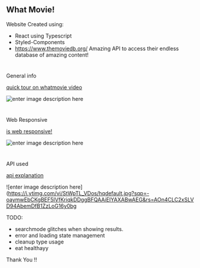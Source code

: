 ## **What Movie!**

Website Created using:

- React using Typescript
- Styled-Components
- https://www.themoviedb.org/ Amazing API to access their endless
  database of amazing content!

#

General info

[quick tour on whatmovie video](https://youtu.be/H6Ff0-ZlMGE)

![enter image description here](https://i.ytimg.com/vi/H6Ff0-ZlMGE/hqdefault.jpg?sqp=-oaymwEbCKgBEF5IVfKriqkDDggBFQAAiEIYAXABwAEG&rs=AOn4CLBNcsT81pGOJ3GZMLk0PwZxz0tqJQ)

#

Web Responsive

[is web responsive!](https://youtu.be/B803m_5NNRc)

![enter image description here](https://i.ytimg.com/vi/B803m_5NNRc/hqdefault.jpg?sqp=-oaymwEbCKgBEF5IVfKriqkDDggBFQAAiEIYAXABwAEG&rs=AOn4CLDtyCFhWMTC0I0yjJXGgY_sH0aK8g)

#

API used

[api explanation](https://youtu.be/StWpTL_VDos)

![enter image description here](https://i.ytimg.com/vi/StWpTL_VDos/hqdefault.jpg?sqp=-oaymwEbCKgBEF5IVfKriqkDDggBFQAAiEIYAXABwAEG&rs=AOn4CLC2xSLVD94AbemDfB1ZzLoG16y0bg

TODO:

- searchmode glitches when showing results.
- error and loading state management
- cleanup type usage
- eat healthayy

Thank You !!
